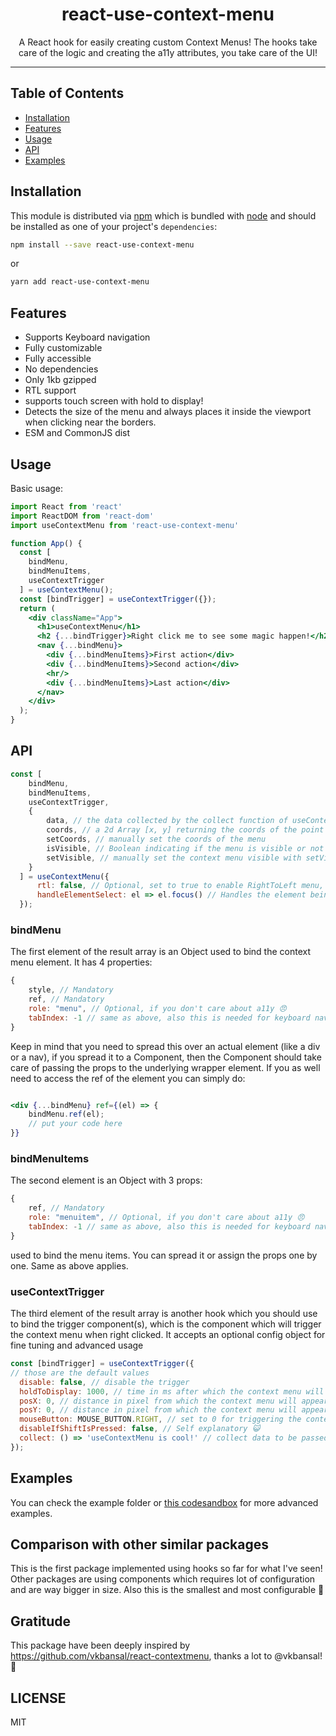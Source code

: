 <div align="center">
<h1>react-use-context-menu</h1>

<p>A React hook for easily creating custom Context Menus! The hooks take care of the logic and creating the a11y attributes, you take care of the UI!</p>

</div>

<hr />

## Table of Contents

- [Installation](#installation)
- [Features](#features)
- [Usage](#usage)
- [API](#api)
- [Examples](#examples)

## Installation

This module is distributed via [npm][npm] which is bundled with [node][node] and
should be installed as one of your project's `dependencies`:

```sh
npm install --save react-use-context-menu
```

or

```sh
yarn add react-use-context-menu
```

## Features

- Supports Keyboard navigation
- Fully customizable
- Fully accessible
- No dependencies
- Only 1kb gzipped
- RTL support
- supports touch screen with hold to display!
- Detects the size of the menu and always places it inside the viewport when clicking near the borders.
- ESM and CommonJS dist

## Usage

Basic usage:

```jsx
import React from 'react'
import ReactDOM from 'react-dom'
import useContextMenu from 'react-use-context-menu'

function App() {
  const [
    bindMenu,
    bindMenuItems,
    useContextTrigger
  ] = useContextMenu();
  const [bindTrigger] = useContextTrigger({});
  return (
    <div className="App">
      <h1>useContextMenu</h1>
      <h2 {...bindTrigger}>Right click me to see some magic happen!</h2>
      <nav {...bindMenu}>
        <div {...bindMenuItems}>First action</div>
        <div {...bindMenuItems}>Second action</div>
        <hr/>
        <div {...bindMenuItems}>Last action</div>
      </nav>
    </div>
  );
}
```

## API

```jsx
const [
    bindMenu,
    bindMenuItems,
    useContextTrigger,
    {
        data, // the data collected by the collect function of useContextTrigger
        coords, // a 2d Array [x, y] returning the coords of the point where the right click was triggered
        setCoords, // manually set the coords of the menu
        isVisible, // Boolean indicating if the menu is visible or not
        setVisible, // manually set the context menu visible with setVisible(true) or hidden with setVisible(false)
    }
  ] = useContextMenu({
      rtl: false, // Optional, set to true to enable RightToLeft menu,
      handleElementSelect: el => el.focus() // Handles the element being selected with keyboard. Optional, focus is the default behaviour
  });
```

### bindMenu

The first element of the result array is an Object used to bind the context menu element.
It has 4 properties:

```js
{
    style, // Mandatory
    ref, // Mandatory
    role: "menu", // Optional, if you don't care about a11y 😠
    tabIndex: -1 // same as above, also this is needed for keyboard navigation
}
```

Keep in mind that you need to spread this over an actual element (like a div or a nav), if you spread it to a Component, then the Component should take care of passing the props to the underlying wrapper element.
If you as well need to access the ref of the element you can simply do:

```jsx

<div {...bindMenu} ref={(el) => {
    bindMenu.ref(el);
    // put your code here
}}
```

### bindMenuItems

The second element is an Object with 3 props:

```js
{
    ref, // Mandatory
    role: "menuitem", // Optional, if you don't care about a11y 😠
    tabIndex: -1 // same as above, also this is needed for keyboard navigation
}
```

used to bind the menu items. You can spread it or assign the props one by one. Same as above applies.

### useContextTrigger

The third element of the result array is another hook which you should use to bind the trigger component(s), which is the component which will trigger the context menu when right clicked.
It accepts an optional config object for fine tuning and advanced usage

```js
const [bindTrigger] = useContextTrigger({
// those are the default values
  disable: false, // disable the trigger
  holdToDisplay: 1000, // time in ms after which the context menu will appear when holding the touch
  posX: 0, // distance in pixel from which the context menu will appear related to the right click X coord
  posY: 0, // distance in pixel from which the context menu will appear related to the right click y coord
  mouseButton: MOUSE_BUTTON.RIGHT, // set to 0 for triggering the context menu with the left click
  disableIfShiftIsPressed: false, // Self explanatory 😺
  collect: () => 'useContextMenu is cool!' // collect data to be passed to the context menu, see the example to see this in action
});
```

## Examples

You can check the example folder or [this codesandbox][codesandbox-example] for more advanced examples.

## Comparison with other similar packages

This is the first package implemented using hooks so far for what I've seen!
Other packages are using components which requires lot of configuration and are way bigger in size.
Also this is the smallest and most configurable 💃

## Gratitude

This package have been deeply inspired by https://github.com/vkbansal/react-contextmenu, thanks a lot to @vkbansal! 🙏

[npm]: https://www.npmjs.com/
[node]: https://nodejs.org
[codesandbox-example]: https://codesandbox.io/s/hopeful-hopper-v4zzv?fontsize=14

## LICENSE

MIT
